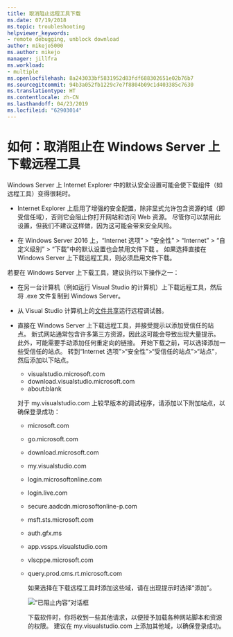 ```yaml
---
title: 取消阻止远程工具下载
ms.date: 07/19/2018
ms.topic: troubleshooting
helpviewer_keywords:
- remote debugging, unblock download
author: mikejo5000
ms.author: mikejo
manager: jillfra
ms.workload:
- multiple
ms.openlocfilehash: 8a243033bf5831952d83fdf688302651e02b76b7
ms.sourcegitcommit: 94b3a052fb1229c7e7f8804b09c1d403385c7630
ms.translationtype: HT
ms.contentlocale: zh-CN
ms.lasthandoff: 04/23/2019
ms.locfileid: "62903014"
---
```

# <a name="how-to-unblock-the-download-of-the-remote-tools-on-windows-server"></a>如何：取消阻止在 Windows Server 上下载远程工具

Windows Server 上 Internet Explorer 中的默认安全设置可能会使下载组件（如远程工具）变得很耗时。

* Internet Explorer 上启用了增强的安全配置，除非显式允许包含资源的域（即受信任域），否则它会阻止你打开网站和访问 Web 资源。 尽管你可以禁用此设置，但我们不建议这样做，因为这可能会带来安全风险。

* 在 Windows Server 2016 上，“Internet 选项” > “安全性” > “Internet” > “自定义级别” > “下载”中的默认设置也会禁用文件下载    。 如果选择直接在 Windows Server 上下载远程工具，则必须启用文件下载。

若要在 Windows Server 上下载工具，建议执行以下操作之一：

* 在另一台计算机（例如运行 Visual Studio 的计算机）上下载远程工具，然后将 .exe 文件复制到 Windows Server。

* 从 Visual Studio 计算机上的[文件共享](../debugger/remote-debugging.md#fileshare_msvsmon)运行远程调试器。

* 直接在 Windows Server 上下载远程工具，并接受提示以添加受信任的站点。 新式网站通常包含许多第三方资源，因此这可能会导致出现大量提示。 此外，可能需要手动添加任何重定向的链接。 开始下载之前，可以选择添加一些受信任的站点。 转到“Internet 选项”>“安全性”>“受信任的站点”>“站点”，然后添加以下站点。

  * visualstudio.microsoft.com
  * download.visualstudio.microsoft.com
  * about:blank

  对于 my.visualstudio.com 上较早版本的调试程序，请添加以下附加站点，以确保登录成功：

  * microsoft.com
  * go.microsoft.com
  * download.microsoft.com
  * my.visualstudio.com
  * login.microsoftonline.com
  * login.live.com
  * secure.aadcdn.microsoftonline-p.com
  * msft.sts.microsoft.com
  * auth.gfx.ms
  * app.vssps.visualstudio.com
  * vlscppe.microsoft.com
  * query.prod.cms.rt.microsoft.com

    如果选择在下载远程工具时添加这些域，请在出现提示时选择“添加”。

    ![“已阻止内容”对话框](../debugger/media/remotedbg-blocked-content.png)

    下载软件时，你将收到一些其他请求，以便授予加载各种网站脚本和资源的权限。 建议在 my.visualstudio.com 上添加其他域，以确保登录成功。